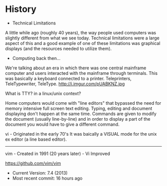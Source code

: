 # History

- Technical Limitations

A little while ago (roughly 40 years), the way people used computers was slightly
different from what we see today. Technical limitations were a large aspect of this
and a good example of one of these limitations was graphical displays (and the resources
needed to utilize them).

- Computing back then...

We're talking about an era in which there was one central mainframe computer
and users interacted with the mainframe through terminals.  This was basically
a keyboard connected to a printer. Teleprinters, TeleTypewriter, TeleType.
http://i.imgur.com/pUABKNZ.jpg

What is TTY? in a linux/unix context?

Home computers would come with "line editors" that bypassed
the need for memory intensive full screen text editing. 
Typing, editing and document displaying don't happen at the same time.
Commands are given to modify the document (usually line-by-line) and in order
to display a part of the document you would have to give a different command.

vi - Originated in the early 70's
It was baically a VISUAL mode for the unix ex editor (a line based editor).

---

vim - Created in 1991 (20 years later) - Vi Improved

https://github.com/vim/vim

- Current Version: 7.4 (2013)
- Most recent commit: 16 hours ago
